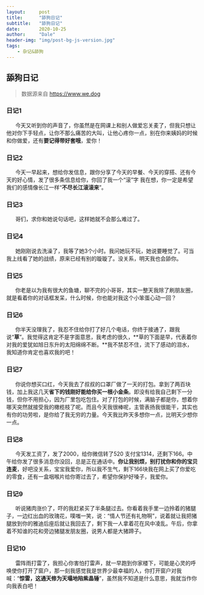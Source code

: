 ```yaml
---
layout:     post
title:      "舔狗日记"
subtitle:   "舔狗日记"
date:       2020-10-25
author:     "Dale"
header-img: "img/post-bg-js-version.jpg"
tags:
    - 杂记&舔狗 
---
```


## 舔狗日记
> 数据源来自 https://www.we.dog 

### 日记1
&#160;&#160; &#160; &#160;今天又听到你的声音了，你虽然是在网课上和别人做爱忘关麦了，但我只想让他对你下手轻点，让你不那么痛苦的大叫，让他心疼你一点，别在你来姨妈的时候和你做爱，还有**要记得带好套哦**，爱你！

### 日记2
&#160;&#160; &#160; &#160;今天一早起来，想给你发信息，跟你分享了今天的早餐、今天的穿搭、还有今天的好心情，发了很多条信息给你，你回了我一个“滚”字 我在想，你一定是希望我们的感情像长江一样“**不尽长江滚滚来**”。

### 日记3
&#160;&#160; &#160; &#160;哥们，求你和她说句话吧，这样她就不会那么难过了。

### 日记4
&#160;&#160; &#160; &#160;她刚刚说去洗澡了，我等了她3个小时。我问她玩不玩，她说要睡觉了。可当我上线看了她的战绩，原来已经有别的璇璇了。没关系，明天我也会舔你。

### 日记5
&#160;&#160; &#160; &#160;你老是以为我有很大的鱼塘，聊不完的小哥哥，其实一整天我除了刷朋友圈，就是看着你的对话框发呆，什么时候，你也能对我这个小笨蛋心动一回？

### 日记6
&#160;&#160; &#160; &#160;你半天没理我了，我忍不住给你打了好几个电话，你终于接通了，跟我说“**草**”。我觉得这肯定不是字面意思，我考虑的很久，**草的下面是早，代表着你对我的爱犹如旭日东升的太阳绵绵不断。**我不禁忍不住，流下了感动的泪水，我知道你肯定也喜欢我的吧！

### 日记7
&#160;&#160; &#160; &#160;你说你想买口红，今天我去了叔叔的口罩厂做了一天的打包。拿到了两百块钱，加上我这几天**省下的钱刚好能给你买一根小金条**。即没有给我自己剩下一分钱，但你不用担心，因为厂里包吃包住。对了打包的时候，满脑子都是你，想着你哪天突然就接受我的橄榄枝了呢。而且今天我很棒呢，主管表扬我很能干，其实也有你的功劳啦，是你给了我无穷的力量。今天我比昨天多想你一点，比明天少想你一点。

### 日记8
&#160;&#160; &#160; &#160;今天发工资了，发了2000，给你微信转了520 支付宝1314，还剩下166。中午给你发了很多消息你没回，总是正在通话中。**你让我别烦，别打扰你和你的宝贝连麦**，好吧没关系，宝宝我爱你，所以我不生气，剩下166块我在网上买了你爱吃的零食，还有一盒咽喉片给你寄过去了，希望你保护好嗓子，我爱你。

### 日记9
&#160;&#160; &#160; &#160;听说猪肉涨价了，吓的我赶紧买了半条腿过去。你看着我手里一边拎着的猪腿子，一边红出血的玫瑰花，噗嗤一笑，说：“情人节还有礼物啊”，说着就让我把猪腿放到你的雅迪后座后就让我回去了，剩下我一人拿着花在风中凌乱。午后，你拿着不知谁的花和旁边猪腿发朋友圈，说男人都是大猪蹄子。

### 日记10
&#160;&#160; &#160; &#160;雷阵雨打雷了，我担心你害怕打雷声，就一早跑到你家楼下，可能是心灵的呼唤使你打开了窗户，那一刻我感觉我是世界少最幸福的人，你打开窗户对我喊：“**惊雷，这通天修为天塌地陷紫晶锤**”，虽然我不知道是什么意思，我就当作你向我表白吧！

